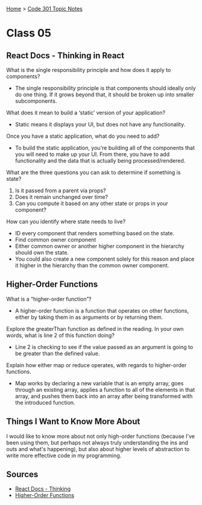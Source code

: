 [Home](README.md) > [Code 301 Topic Notes](301topicNotes.md)

# Class 05

## React Docs - Thinking in React

What is the single responsibility principle and how does it apply to components?

- The single responsibility principle is that components should ideally only do one thing. If it grows beyond that, it should be broken up into smaller subcomponents.

What does it mean to build a ‘static’ version of your application?

- Static means it displays your UI, but does not have any functionality.

Once you have a static application, what do you need to add?

- To build the static application, you're building all of the components that you will need to make up your UI. From there, you have to add functionality and the data that is actually being processed/rendered.

What are the three questions you can ask to determine if something is state?

1. Is it passed from a parent via props?
2. Does it remain unchanged over time?
3. Can you compute it based on any other state or props in your component?

How can you identify where state needs to live?

- ID every component that renders something based on the state.
- Find common owner component
- Either common owner or another higher component in the hierarchy should own the state.
- You could also create a new component solely for this reason and place it higher in the hierarchy than the common owner component.

## Higher-Order Functions

What is a “higher-order function”?

- A higher-order function is a function that operates on other functions, either by taking them in as arguments or by returning them.

Explore the greaterThan function as defined in the reading. In your own words, what is line 2 of this function doing?

- Line 2 is checking to see if the value passed as an argument is going to be greater than the defined value.

Explain how either map or reduce operates, with regards to higher-order functions.

- Map works by declaring a new variable that is an empty array, goes through an existing array, applies a function to all of the elements in that array, and pushes them back into an array after being transformed with the introduced function.

## Things I Want to Know More About

I would like to know more about not only high-order functions (because I've been using them, but perhaps not always truly understanding the ins and outs and what's happening), but also about higher levels of abstraction to write more effective code in my programming.

## Sources

- [React Docs - Thinking](https://reactjs.org/docs/thinking-in-react.html)
- [Higher-Order Functions](https://eloquentjavascript.net/05_higher_order.html#h_xxCc98lOBK)
